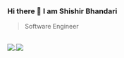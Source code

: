 ### Hi there 👋 I am Shishir Bhandari

> Software Engineer

##
<a href="https://github.com/ShishirBhandari">
    <img align="center" src="https://github-readme-stats.vercel.app/api?username=ShishirBhandari&show_icons=true&theme=yeblu&bg_color=45,000512,002046" />
</a>

<a href="https://github.com/ShishirBhandari?tab=repositories">
  <img align="center" src="https://github-readme-stats.vercel.app/api/top-langs/?username=ShishirBhandari&langs_count=3&theme=yeblu" />
</a>

##
